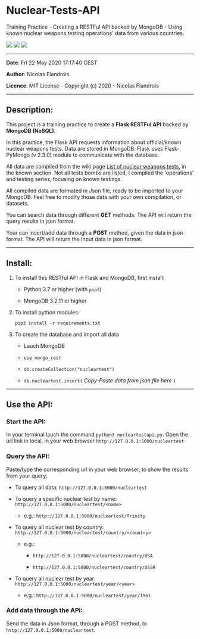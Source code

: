 # Nuclear-Tests-API
Training Practice - Creating a RESTFul API backed by MongoDB - Using known nuclear weapons testing operations' data from various countries.

![](https://img.shields.io/badge/Python-3.8-blue.svg)  ![](https://img.shields.io/badge/Flask-1.1.2-9cf.svg) ![](https://img.shields.io/badge/MongoDB-3.2.11-success.svg)

------------------------------------------------------------------------------
**Date**: Fri 22 May 2020 17:17:40 CEST

**Author**: Nicolas Flandrois

**Licence**: MIT License - Copyright (c) 2020 - Nicolas Flandrois

------------------------------------------------------------------------------
## Description:

This project is a training practice to create a **Flask RESTFul API** backed by **MongoDB (NoSQL)**.

In this practice, the Flask API requests information about official/known nuclear weapons tests.
Data are stored in MongoDB. Flask uses Flask-PyMongo (v 2.3.0) module to communicate with the database.

All data are compiled from the wiki page [List of nuclear weapons tests](https://en.wikipedia.org/wiki/List_of_nuclear_weapons_tests#Known_tests), in the known section.
Not all tests bombs are listed, I compiled the 'operations' and testing series, focusing on known testings.

All compiled data are formated in Json file, ready to be imported to your MongoDB.
Feel free to modify those data with your own compilation, or datasets.


You can search data through different **GET** methods. The API will return the query results in json format.

Your can insert/add data through a **POST** method, given the data in json format. The API will return the input data in json format.

------------------------------------------------------------------------------
## Install:

1. To install this RESTful API in Flask and MongoDB, first install:

    - Python 3.7 or higher (with `pip3`)

    - MongoDB 3.2.11 or higher

2. To install python modules:

    `pip3 install -r requirements.txt`

3. To create the database and import all data

    - Lauch MongoDB

    - `use mongo_rest`

    - `db.createCollection("nucleartest")`

    - `db.nucleartest.insert(` *Copy-Paste data from json file here* `)`


------------------------------------------------------------------------------
## Use the API:

### Start the API:

In your terminal lauch the command `python3 nucleartestapi.py`.
Open the url link in local, in your web browser `http://127.0.0.1:5000/nucleartest`

### Query the API:

Paste/type the corresponding url in your web browser, to show the results from your query:

- To query all data: `http://127.0.0.1:5000/nucleartest`

- To query a specific nuclear test by name: `http://127.0.0.1:5000/nucleartest/<name>`

    - e.g.: `http://127.0.0.1:5000/nucleartest/Trinity`

- To query all nuclear test by country: `http://127.0.0.1:5000/nucleartest/country/<country>`

    - e.g.:
        - `http://127.0.0.1:5000/nucleartest/country/USA`

        - `http://127.0.0.1:5000/nucleartest/country/USSR`

- To query all nuclear test by year: `http://127.0.0.1:5000/nucleartest/year/<year>`

    - e.g.: `http://127.0.0.1:5000/nucleartest/year/1961`

### Add data through the API:

Send the data in Json format, through a POST method, to `http://127.0.0.1:5000/nucleartest`.
